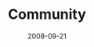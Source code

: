 ---
layout: message
category: message
series: "Core Strength"
title: "Community"
date: 2008-09-21
message_id: 520
---